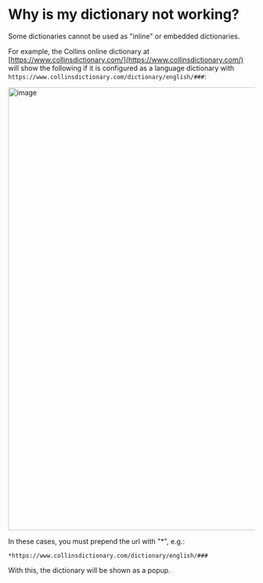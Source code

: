 # Why is my dictionary not working?

Some dictionaries cannot be used as "inline" or embedded dictionaries.

For example, the Collins online dictionary at [https://www.collinsdictionary.com/](https://www.collinsdictionary.com/) will show the following if it is configured as a language dictionary with `https://www.collinsdictionary.com/dictionary/english/###`:

<img width="903" alt="image" src="https://github.com/jzohrab/lute-manual/assets/1637133/e7488a9f-c4ea-4ecc-b124-adcebe504cce">

In these cases, you must prepend the url with "*", e.g.:

```
*https://www.collinsdictionary.com/dictionary/english/###
```

With this, the dictionary will be shown as a popup.